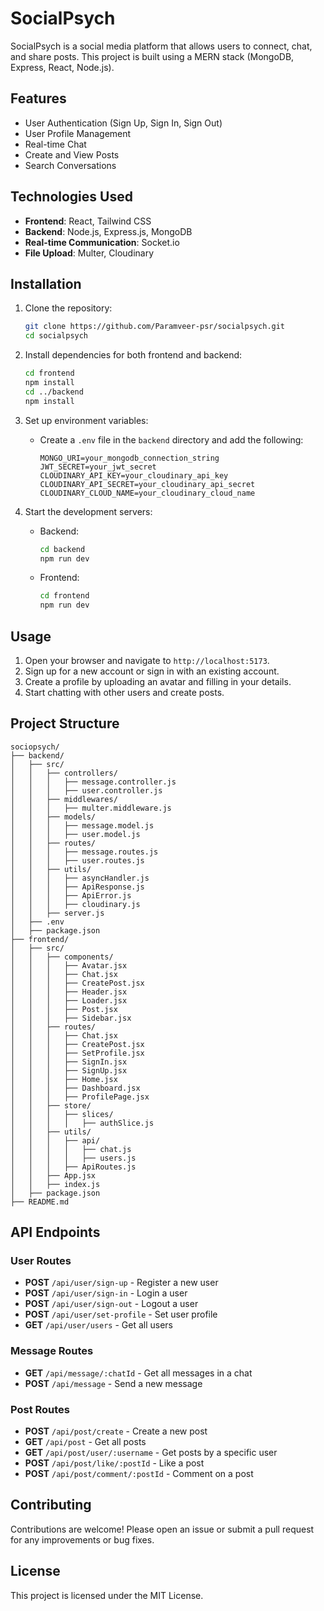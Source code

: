 # SocialPsych

SocialPsych is a social media platform that allows users to connect, chat, and share posts. This project is built using a MERN stack (MongoDB, Express, React, Node.js).

## Features

- User Authentication (Sign Up, Sign In, Sign Out)
- User Profile Management
- Real-time Chat
- Create and View Posts
- Search Conversations

## Technologies Used

- **Frontend**: React, Tailwind CSS
- **Backend**: Node.js, Express.js, MongoDB
- **Real-time Communication**: Socket.io
- **File Upload**: Multer, Cloudinary

## Installation

1. Clone the repository:

   ```bash
   git clone https://github.com/Paramveer-psr/socialpsych.git
   cd socialpsych
   ```

2. Install dependencies for both frontend and backend:

   ```bash
   cd frontend
   npm install
   cd ../backend
   npm install
   ```

3. Set up environment variables:

   - Create a `.env` file in the `backend` directory and add the following:
     ```env
     MONGO_URI=your_mongodb_connection_string
     JWT_SECRET=your_jwt_secret
     CLOUDINARY_API_KEY=your_cloudinary_api_key
     CLOUDINARY_API_SECRET=your_cloudinary_api_secret
     CLOUDINARY_CLOUD_NAME=your_cloudinary_cloud_name
     ```

4. Start the development servers:
   - Backend:
     ```bash
     cd backend
     npm run dev
     ```
   - Frontend:
     ```bash
     cd frontend
     npm run dev
     ```

## Usage

1. Open your browser and navigate to `http://localhost:5173`.
2. Sign up for a new account or sign in with an existing account.
3. Create a profile by uploading an avatar and filling in your details.
4. Start chatting with other users and create posts.

## Project Structure

```
sociopsych/
├── backend/
│   ├── src/
│   │   ├── controllers/
│   │   │   ├── message.controller.js
│   │   │   ├── user.controller.js
│   │   ├── middlewares/
│   │   │   ├── multer.middleware.js
│   │   ├── models/
│   │   │   ├── message.model.js
│   │   │   ├── user.model.js
│   │   ├── routes/
│   │   │   ├── message.routes.js
│   │   │   ├── user.routes.js
│   │   ├── utils/
│   │   │   ├── asyncHandler.js
│   │   │   ├── ApiResponse.js
│   │   │   ├── ApiError.js
│   │   │   ├── cloudinary.js
│   │   ├── server.js
│   ├── .env
│   ├── package.json
├── frontend/
│   ├── src/
│   │   ├── components/
│   │   │   ├── Avatar.jsx
│   │   │   ├── Chat.jsx
│   │   │   ├── CreatePost.jsx
│   │   │   ├── Header.jsx
│   │   │   ├── Loader.jsx
│   │   │   ├── Post.jsx
│   │   │   ├── Sidebar.jsx
│   │   ├── routes/
│   │   │   ├── Chat.jsx
│   │   │   ├── CreatePost.jsx
│   │   │   ├── SetProfile.jsx
│   │   │   ├── SignIn.jsx
│   │   │   ├── SignUp.jsx
│   │   │   ├── Home.jsx
│   │   │   ├── Dashboard.jsx
│   │   │   ├── ProfilePage.jsx
│   │   ├── store/
│   │   │   ├── slices/
│   │   │   │   ├── authSlice.js
│   │   ├── utils/
│   │   │   ├── api/
│   │   │   │   ├── chat.js
│   │   │   │   ├── users.js
│   │   │   ├── ApiRoutes.js
│   │   ├── App.jsx
│   │   ├── index.js
│   ├── package.json
├── README.md
```

## API Endpoints

### User Routes

- **POST** `/api/user/sign-up` - Register a new user
- **POST** `/api/user/sign-in` - Login a user
- **POST** `/api/user/sign-out` - Logout a user
- **POST** `/api/user/set-profile` - Set user profile
- **GET** `/api/user/users` - Get all users

### Message Routes

- **GET** `/api/message/:chatId` - Get all messages in a chat
- **POST** `/api/message` - Send a new message

### Post Routes

- **POST** `/api/post/create` - Create a new post
- **GET** `/api/post` - Get all posts
- **GET** `/api/post/user/:username` - Get posts by a specific user
- **POST** `/api/post/like/:postId` - Like a post
- **POST** `/api/post/comment/:postId` - Comment on a post

## Contributing

Contributions are welcome! Please open an issue or submit a pull request for any improvements or bug fixes.

## License

This project is licensed under the MIT License.
